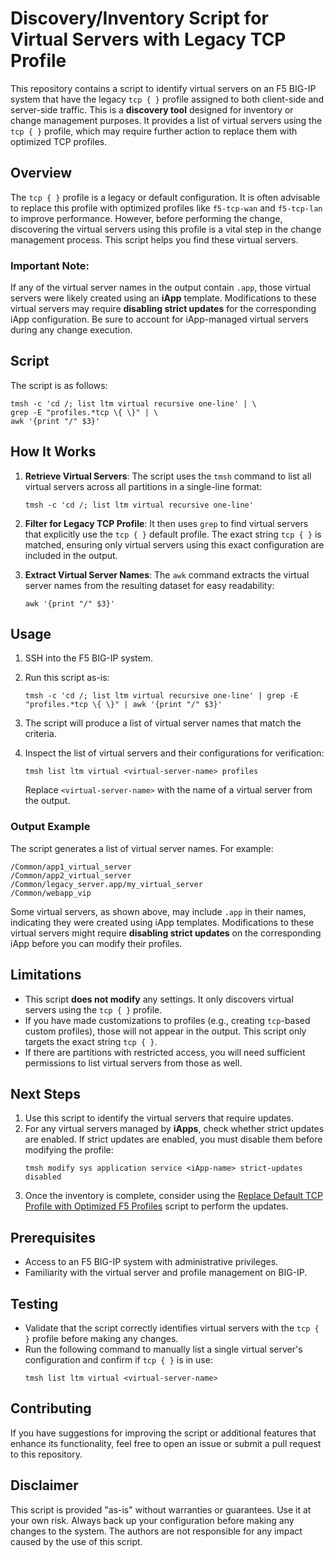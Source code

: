 # Discovery/Inventory Script for Virtual Servers with Legacy TCP Profile

This repository contains a script to identify virtual servers on an F5 BIG-IP system that have the legacy `tcp { }` profile assigned to both client-side and server-side traffic. This is a **discovery tool** designed for inventory or change management purposes. It provides a list of virtual servers using the `tcp { }` profile, which may require further action to replace them with optimized TCP profiles.

## Overview

The `tcp { }` profile is a legacy or default configuration. It is often advisable to replace this profile with optimized profiles like `f5-tcp-wan` and `f5-tcp-lan` to improve performance. However, before performing the change, discovering the virtual servers using this profile is a vital step in the change management process. This script helps you find these virtual servers.

### Important Note:
If any of the virtual server names in the output contain `.app`, those virtual servers were likely created using an **iApp** template. Modifications to these virtual servers may require **disabling strict updates** for the corresponding iApp configuration. Be sure to account for iApp-managed virtual servers during any change execution.

## Script

The script is as follows:

```shell
tmsh -c 'cd /; list ltm virtual recursive one-line' | \
grep -E "profiles.*tcp \{ \}" | \
awk '{print "/" $3}'
```

## How It Works

1. **Retrieve Virtual Servers**:
   The script uses the `tmsh` command to list all virtual servers across all partitions in a single-line format:
   ```shell
   tmsh -c 'cd /; list ltm virtual recursive one-line'
   ```

2. **Filter for Legacy TCP Profile**:
   It then uses `grep` to find virtual servers that explicitly use the `tcp { }` default profile. The exact string `tcp { }` is matched, ensuring only virtual servers using this exact configuration are included in the output.

3. **Extract Virtual Server Names**:
   The `awk` command extracts the virtual server names from the resulting dataset for easy readability:
   ```shell
   awk '{print "/" $3}'
   ```

## Usage

1. SSH into the F5 BIG-IP system.
2. Run this script as-is:
   ```shell
   tmsh -c 'cd /; list ltm virtual recursive one-line' | grep -E "profiles.*tcp \{ \}" | awk '{print "/" $3}'
   ```

3. The script will produce a list of virtual server names that match the criteria.

4. Inspect the list of virtual servers and their configurations for verification:
   ```shell
   tmsh list ltm virtual <virtual-server-name> profiles
   ```
   Replace `<virtual-server-name>` with the name of a virtual server from the output.

### Output Example

The script generates a list of virtual server names. For example:
```
/Common/app1_virtual_server
/Common/app2_virtual_server
/Common/legacy_server.app/my_virtual_server
/Common/webapp_vip
```

Some virtual servers, as shown above, may include `.app` in their names, indicating they were created using iApp templates. Modifications to these virtual servers might require **disabling strict updates** on the corresponding iApp before you can modify their profiles.

## Limitations

- This script **does not modify** any settings. It only discovers virtual servers using the `tcp { }` profile.
- If you have made customizations to profiles (e.g., creating `tcp`-based custom profiles), those will not appear in the output. This script only targets the exact string `tcp { }`.
- If there are partitions with restricted access, you will need sufficient permissions to list virtual servers from those as well.

## Next Steps

1. Use this script to identify the virtual servers that require updates.
2. For any virtual servers managed by **iApps**, check whether strict updates are enabled. If strict updates are enabled, you must disable them before modifying the profile:
   ```shell
   tmsh modify sys application service <iApp-name> strict-updates disabled
   ```
3. Once the inventory is complete, consider using the [Replace Default TCP Profile with Optimized F5 Profiles](https://github.com/YourRepositoryLinkHere) script to perform the updates.

## Prerequisites

- Access to an F5 BIG-IP system with administrative privileges.
- Familiarity with the virtual server and profile management on BIG-IP.

## Testing

- Validate that the script correctly identifies virtual servers with the `tcp { }` profile before making any changes.
- Run the following command to manually list a single virtual server's configuration and confirm if `tcp { }` is in use:
  ```shell
  tmsh list ltm virtual <virtual-server-name>
  ```

## Contributing

If you have suggestions for improving the script or additional features that enhance its functionality, feel free to open an issue or submit a pull request to this repository.

## Disclaimer

This script is provided "as-is" without warranties or guarantees. Use it at your own risk. Always back up your configuration before making any changes to the system. The authors are not responsible for any impact caused by the use of this script.